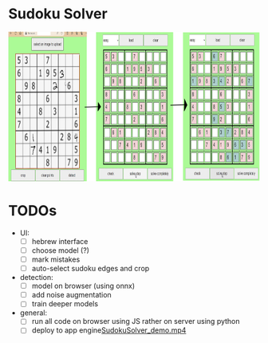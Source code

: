 # Sudoku Solver
<img src="static/sod_det.png" height="300">

# TODOs
- UI:
  - [ ] hebrew interface
  - [ ] choose model (?)
  - [ ] mark mistakes
  - [ ] auto-select sudoku edges and crop
- detection: 
  - [ ] model on browser (using onnx)
  - [ ] add noise augmentation
  - [ ] train deeper models
- general: 
  - [ ] run all code on browser using JS rather on server using python
  - [ ] deploy to app engine[SudokuSolver_demo.mp4](..%2F..%2FVideos%2FSudokuSolver_demo.mp4)